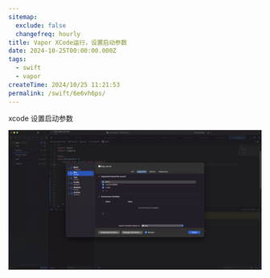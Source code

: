 ```yaml
---
sitemap:
  exclude: false
  changefreq: hourly
title: Vapor XCode运行，设置启动参数
date: 2024-10-25T00:00:00.000Z
tags:
  - swift
  - vapor
createTime: 2024/10/25 11:21:53
permalink: /swift/6e6vh6ps/
---
```


xcode  设置启动参数

![-w286](/imgs/xcode_launch_env.png)